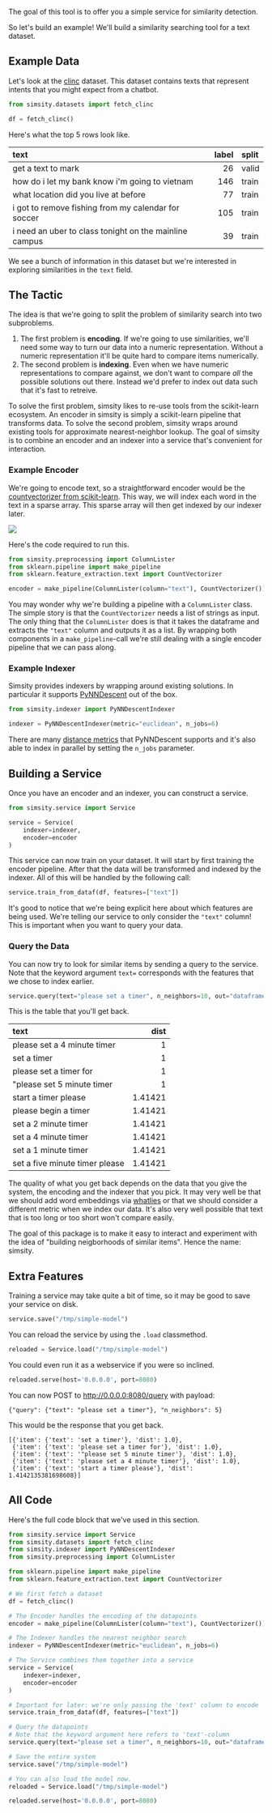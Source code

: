 The goal of this tool is to offer you a simple service for similarity detection.

So let's build an example! We'll build a similarity searching tool for a text dataset.

## Example Data

Let's look at the [clinc](https://github.com/clinc/oos-eval) dataset. This dataset
contains texts that represent intents that you might expect from a chatbot.

```python
from simsity.datasets import fetch_clinc

df = fetch_clinc()
```

Here's what the top 5 rows look like.

| text                                                   |   label | split   |
|:-------------------------------------------------------|--------:|:--------|
| get a text to mark                                     |      26 | valid   |
| how do i let my bank know i'm going to vietnam         |     146 | train   |
| what location did you live at before                   |      77 | train   |
| i got to remove fishing from my calendar for soccer    |     105 | train   |
| i need an uber to class tonight on the mainline campus |      39 | train   |

We see a bunch of information in this dataset but we're interested
in exploring similarities in the `text` field.

## The Tactic

The idea is that we're going to split the problem of similarity search into
two subproblems.

1. The first problem is **encoding**. If we're going to use similarities,
we'll need some way to turn our data into a numeric representation. Without
a numeric representation it'll be quite hard to compare items numerically.
2. The second problem is **indexing**. Even when we have numeric representations
to compare against, we don't want to compare *all* the possible solutions
out there. Instead we'd prefer to index out data such that it's fast to retreive.

To solve the first problem, simsity likes to re-use tools from the scikit-learn
ecosystem. An encoder in simsity is simply a scikit-learn pipeline that transforms
data. To solve the second problem, simsity wraps around existing tools for approximate
nearest-neighbor lookup. The goal of simsity is to combine an encoder and an indexer
into a service that's convenient for interaction.

### Example Encoder

We're going to encode text, so a straightforward encoder would be the
[countvectorizer from scikit-learn](https://scikit-learn.org/stable/modules/generated/sklearn.feature_extraction.text.CountVectorizer.html). This way, we will index each word in the text in a sparse array.
This sparse array will then get indexed by our indexer later.

![](countvectorizer.png)

Here's the code required to run this.

```python
from simsity.preprocessing import ColumnLister
from sklearn.pipeline import make_pipeline
from sklearn.feature_extraction.text import CountVectorizer

encoder = make_pipeline(ColumnLister(column="text"), CountVectorizer())
```

You may wonder why we're building a pipeline with a `ColumnLister` class.
The simple story is that the `CountVectorizer` needs a list of strings as
input. The only thing that the `ColumnLister` does is that it takes the
dataframe and extracts the `"text"` column and outputs it as a list. By
wrapping both components in a `make_pipeline`-call we're still dealing
with a single encoder pipeline that we can pass along.

### Example Indexer

Simsity provides indexers by wrapping around existing solutions. In particular
it supports [PyNNDescent](https://pynndescent.readthedocs.io/en/latest/index.html)
out of the box.

```python
from simsity.indexer import PyNNDescentIndexer

indexer = PyNNDescentIndexer(metric="euclidean", n_jobs=6)
```

There are many [distance metrics](https://pynndescent.readthedocs.io/en/latest/index.html#why-use-pynndescent)
that PyNNDescent supports and it's also able to index in parallel by setting the
`n_jobs` parameter.


## Building a Service

Once you have an encoder and an indexer, you can construct a service.

```python
from simsity.service import Service

service = Service(
    indexer=indexer,
    encoder=encoder
)
```

This service can now train on your dataset. It will start by first training
the encoder pipeline. After that the data will be transformed and indexed
by the indexer. All of this will be handled by the following call:

```python
service.train_from_dataf(df, features=["text"])
```

It's good to notice that we're being explicit here about which features
are being used. We're telling our service to only consider the `"text"` column!
This is important when you want to query your data.

### Query the Data

You can now try to look for similar items by sending a query to the service.
Note that the keyword argument `text=` corresponds with the features that
we chose to index earlier.

```python
service.query(text="please set a timer", n_neighbors=10, out="dataframe")
```

This is the table that you'll get back.

| text                           |    dist |
|:-------------------------------|--------:|
| please set a 4 minute timer    | 1       |
| set a timer                    | 1       |
| please set a timer for         | 1       |
| "please set 5 minute timer     | 1       |
| start a timer please           | 1.41421 |
| please begin a timer           | 1.41421 |
| set a 2 minute timer           | 1.41421 |
| set a 4 minute timer           | 1.41421 |
| set a 1 minute timer           | 1.41421 |
| set a five minute timer please | 1.41421 |

The quality of what you get back depends on the data that you give the system,
the encoding and the indexer that you pick. It may very well be that we should add word
embeddings via [whatlies](https://rasahq.github.io/whatlies/api/language/bpemb_lang/)
or that we should consider a different metric when we index our data. It's also
very well possible that text that is too long or too short won't compare easily.

The goal of this package is to make it easy to interact and experiment
with the idea of "building neigborhoods of similar items". Hence the name: simsity.

## Extra Features

Training a service may take quite a bit of time, so it may be good to save
your service on disk.

```python
service.save("/tmp/simple-model")
```

You can reload the service by using the `.load` classmethod.

```python
reloaded = Service.load("/tmp/simple-model")
```

You could even run it as a webservice if you were so inclined.

```python
reloaded.serve(host='0.0.0.0', port=8080)
```

You can now POST to http://0.0.0.0:8080/query with payload:

```
{"query": {"text": "please set a timer"}, "n_neighbors": 5}
```

This would be the response that you get back.

```
[{'item': {'text': 'set a timer'}, 'dist': 1.0},
 {'item': {'text': 'please set a timer for'}, 'dist': 1.0},
 {'item': {'text': '"please set 5 minute timer'}, 'dist': 1.0},
 {'item': {'text': 'please set a 4 minute timer'}, 'dist': 1.0},
 {'item': {'text': 'start a timer please'}, 'dist': 1.4142135381698608}]
```

## All Code

Here's the full code block that we've used in this section.

```python
from simsity.service import Service
from simsity.datasets import fetch_clinc
from simsity.indexer import PyNNDescentIndexer
from simsity.preprocessing import ColumnLister

from sklearn.pipeline import make_pipeline
from sklearn.feature_extraction.text import CountVectorizer

# We first fetch a dataset
df = fetch_clinc()

# The Encoder handles the encoding of the datapoints
encoder = make_pipeline(ColumnLister(column="text"), CountVectorizer())

# The Indexer handles the nearest neighbor search
indexer = PyNNDescentIndexer(metric="euclidean", n_jobs=6)

# The Service combines them together into a service
service = Service(
    indexer=indexer,
    encoder=encoder
)

# Important for later: we're only passing the 'text' column to encode
service.train_from_dataf(df, features=["text"])

# Query the datapoints
# Note that the keyword argument here refers to 'text'-column
service.query(text="please set a timer", n_neighbors=10, out="dataframe")

# Save the entire system
service.save("/tmp/simple-model")

# You can also load the model now.
reloaded = Service.load("/tmp/simple-model")

reloaded.serve(host='0.0.0.0', port=8080)
```
